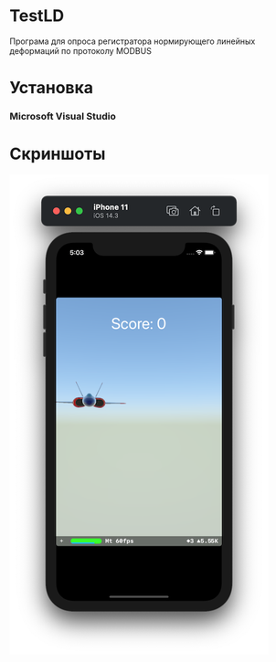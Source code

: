 # TestLD
Програма для опроса регистратора нормирующего линейных деформаций по протоколу MODBUS
# Установка
### Microsoft Visual Studio
# Скриншоты
![Скриншот 1](https://github.com/pkslty/First/blob/main/First/Screenshots/Screenshot%2001.png?raw=true)
